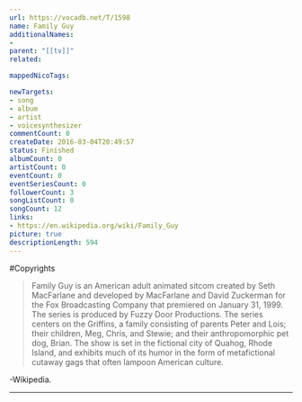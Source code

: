 ```yaml
---
url: https://vocadb.net/T/1598
name: Family Guy
additionalNames: 
- 
parent: "[[tv]]"
related:

mappedNicoTags:

newTargets:
- song
- album
- artist
- voicesynthesizer
commentCount: 0
createDate: 2016-03-04T20:49:57
status: Finished
albumCount: 0
artistCount: 0
eventCount: 0
eventSeriesCount: 0
followerCount: 3
songListCount: 0
songCount: 12
links: 
- https://en.wikipedia.org/wiki/Family_Guy
picture: true
descriptionLength: 594
---
```


#Copyrights

>Family Guy is an American adult animated sitcom created by Seth MacFarlane and developed by MacFarlane and David Zuckerman for the Fox Broadcasting Company that premiered on January 31, 1999. The series is produced by Fuzzy Door Productions. The series centers on the Griffins, a family consisting of parents Peter and Lois; their children, Meg, Chris, and Stewie; and their anthropomorphic pet dog, Brian. The show is set in the fictional city of Quahog, Rhode Island, and exhibits much of its humor in the form of metafictional cutaway gags that often lampoon American culture. 

-Wikipedia.

---


